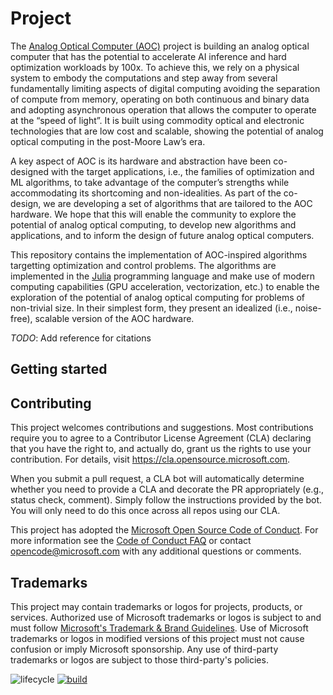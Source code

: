 # Project

The [Analog Optical Computer (AOC)](https://www.microsoft.com/en-us/research/project/aoc/) project is building
an analog optical computer that has the potential to accelerate AI inference and hard optimization workloads by 100x.
To achieve this, we rely on a physical system to embody the computations and
step away from several fundamentally limiting aspects of digital computing
avoiding the separation of compute from memory,
operating on both continuous and binary data and adopting asynchronous operation that
allows the computer to operate at the “speed of light”.
It is built using commodity optical and electronic technologies that are low cost and scalable,
showing the potential of analog optical computing in the post-Moore Law’s era.

A key aspect of AOC is its hardware and abstraction have been co-designed with the target applications, i.e.,
the families of optimization and ML algorithms, to take advantage of the computer’s strengths
while accommodating its shortcoming and non-idealities.
As part of the co-design, we are developing a set of algorithms that are tailored to the AOC hardware.
We hope that this will enable the community to explore the potential of analog optical computing,
to develop new algorithms and applications, and to inform the design of future analog optical computers.

This repository contains the implementation of AOC-inspired algorithms
targetting optimization and control problems.
The algorithms are implemented in the [Julia](https://julialang.org/) programming language and
make use of modern computing capabilities (GPU acceleration, vectorization, etc.)
to enable the exploration of the potential of analog optical computing for problems of non-trivial size.
In their simplest form, they present an idealized (i.e., noise-free), scalable version of the AOC hardware.

_TODO_: Add reference for citations

## Getting started


## Contributing

This project welcomes contributions and suggestions. Most contributions require you to agree to a
Contributor License Agreement (CLA) declaring that you have the right to, and actually do, grant us
the rights to use your contribution. For details, visit https://cla.opensource.microsoft.com.

When you submit a pull request, a CLA bot will automatically determine whether you need to provide
a CLA and decorate the PR appropriately (e.g., status check, comment). Simply follow the instructions
provided by the bot. You will only need to do this once across all repos using our CLA.

This project has adopted the [Microsoft Open Source Code of Conduct](https://opensource.microsoft.com/codeofconduct/).
For more information see the [Code of Conduct FAQ](https://opensource.microsoft.com/codeofconduct/faq/) or
contact [opencode@microsoft.com](mailto:opencode@microsoft.com) with any additional questions or comments.

## Trademarks

This project may contain trademarks or logos for projects, products, or services. Authorized use of Microsoft
trademarks or logos is subject to and must follow
[Microsoft's Trademark & Brand Guidelines](https://www.microsoft.com/en-us/legal/intellectualproperty/trademarks/usage/general).
Use of Microsoft trademarks or logos in modified versions of this project must not cause confusion or imply Microsoft sponsorship.
Any use of third-party trademarks or logos are subject to those third-party's policies.


<!-- Tidyverse lifecycle badges, see https://www.tidyverse.org/lifecycle/ Uncomment or delete as needed. -->
![lifecycle](https://img.shields.io/badge/lifecycle-experimental-orange.svg)<!--
![lifecycle](https://img.shields.io/badge/lifecycle-maturing-blue.svg)
![lifecycle](https://img.shields.io/badge/lifecycle-stable-green.svg)
![lifecycle](https://img.shields.io/badge/lifecycle-retired-orange.svg)
![lifecycle](https://img.shields.io/badge/lifecycle-archived-red.svg)
![lifecycle](https://img.shields.io/badge/lifecycle-dormant-blue.svg) -->
[![build](https://github.com/kkalinin_microsoft/AOCoptimizer.jl/workflows/CI/badge.svg)](https://github.com/kkalinin_microsoft/AOCoptimizer.jl/actions?query=workflow%3ACI)
<!-- travis-ci.com badge, uncomment or delete as needed, depending on whether you are using that service. -->
<!-- [![Build Status](https://travis-ci.com/kkalinin_microsoft/AOCoptimizer.jl.svg?branch=master)](https://travis-ci.com/kkalinin_microsoft/AOCoptimizer.jl) -->
<!-- NOTE: Codecov.io badge now depends on the token, copy from their site after setting up -->
<!-- Documentation -- uncomment or delete as needed -->
<!--
[![Documentation](https://img.shields.io/badge/docs-stable-blue.svg)](https://kkalinin_microsoft.github.io/AOCoptimizer.jl/stable)
[![Documentation](https://img.shields.io/badge/docs-master-blue.svg)](https://kkalinin_microsoft.github.io/AOCoptimizer.jl/dev)
-->
<!-- Aqua badge, see test/runtests.jl -->
<!-- [![Aqua QA](https://raw.githubusercontent.com/JuliaTesting/Aqua.jl/master/badge.svg)](https://github.com/JuliaTesting/Aqua.jl) -->
